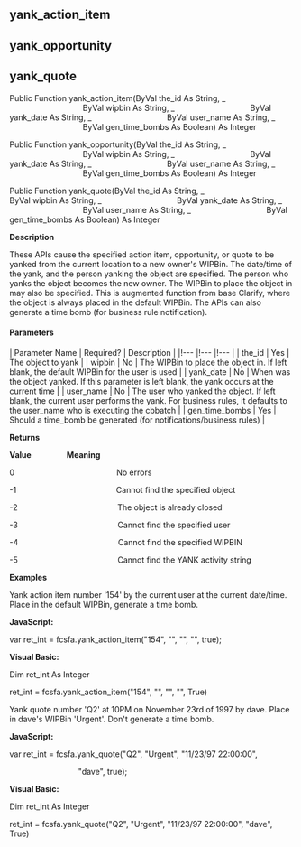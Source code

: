 yank_action_item
------------------

yank_opportunity
----------------

yank_quote
----------

Public Function yank_action_item(ByVal the_id As String, _
                                 ByVal wipbin As String, _
                                 ByVal yank_date As String, _
                                 ByVal user_name As String, _
                                 ByVal gen_time_bombs As Boolean) As Integer

Public Function yank_opportunity(ByVal the_id As String, _
                                 ByVal wipbin As String, _
                                 ByVal yank_date As String, _
                                 ByVal user_name As String, _
                                 ByVal gen_time_bombs As Boolean) As Integer

Public Function yank_quote(ByVal the_id As String, _
                                 ByVal wipbin As String, _
                                 ByVal yank_date As String, _
                                 ByVal user_name As String, _
                                 ByVal gen_time_bombs As Boolean) As Integer

**Description**

These APIs cause the specified action item, opportunity, or quote to be yanked from the current location to a new owner's WIPBin. The date/time of the yank, and the person yanking the object are specified. The person who yanks the object becomes the new owner. The WIPBin to place the object in may also be specified. This is augmented function from base Clarify, where the object is always placed in the default WIPBin. The APIs can also generate a time bomb (for business rule notification).

#### Parameters

| Parameter Name | Required? | Description |
|!--- |!--- |!--- |
| the_id | Yes | The object to yank |
| wipbin | No | The WIPBin to place the object in. If left blank, the default WIPBin for the user is used |
| yank_date | No | When was the object yanked. If this parameter is left blank, the yank occurs at the current time |
| user_name | No | The user who yanked the object. If left blank, the current user performs the yank. For business rules, it defaults to the user_name who is executing the cbbatch |
| gen_time_bombs | Yes | Should a time_bomb be generated (for notifications/business rules) |

**Returns**

**Value**                **Meaning**

0                                              No errors

-1                                             Cannot find the specified object

-2                                             The object is already closed

-3                                             Cannot find the specified user

-4                                             Cannot find the specified WIPBIN

-5                                             Cannot find the YANK activity string

**Examples**

 Yank action item number '154' by the current user at the current date/time. Place in the default WIPBin, generate a time bomb.

**JavaScript:**

var ret_int = fcsfa.yank_action_item("154", "", "", "", true);

**Visual Basic:**

Dim ret_int As Integer

ret_int = fcsfa.yank_action_item("154", "", "", "", True)

 Yank quote number 'Q2' at 10PM on November 23rd of 1997 by dave. Place in dave's WIPBin 'Urgent'. Don't generate a time bomb.

**JavaScript:**

var ret_int = fcsfa.yank_quote("Q2", "Urgent", "11/23/97 22:00:00",

                               "dave", true);

**Visual Basic:**

Dim ret_int As Integer

ret_int = fcsfa.yank_quote("Q2", "Urgent", "11/23/97 22:00:00", "dave", True)